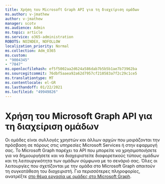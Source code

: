 ```yaml
---
title: Χρήση του Microsoft Graph API για τη διαχείριση ομάδων
ms.author: v-jmathew
author: v-jmathew
manager: scotv
ms.audience: Admin
ms.topic: article
ms.service: o365-administration
ROBOTS: NOINDEX, NOFOLLOW
localization_priority: Normal
ms.collection: Adm_O365
ms.custom:
- "9004345"
- "7847"
ms.openlocfilehash: ef5f5002aa2d624a586dab7b5b5b1ae7b73962ba
ms.sourcegitcommit: 76dbf5aaea92a62d7957cf210583a7f2c29c1ce5
ms.translationtype: MT
ms.contentlocale: el-GR
ms.lasthandoff: 01/22/2021
ms.locfileid: "49949826"
---
```

# <a name="use-microsoft-graph-api-to-manage-groups"></a>Χρήση του Microsoft Graph API για τη διαχείριση ομάδων

Οι ομάδες είναι συλλογές χρηστών και άλλων αρχών που μοιράζονται την πρόσβαση σε πόρους στις υπηρεσίες Microsoft Services ή στην εφαρμογή σας. Το Microsoft Graph παρέχει τα API που μπορείτε να χρησιμοποιήσετε για να δημιουργήσετε και να διαχειριστείτε διαφορετικούς τύπους ομάδων και τη λειτουργικότητα των ομάδων σύμφωνα με το σενάριό σας. Όλες οι λειτουργίες που σχετίζονται με την ομάδα στο Microsoft Graph απαιτούν τη συγκατάθεση του διαχειριστή. Για περισσότερες πληροφορίες, ανατρέξτε [στο θέμα εργασία με ομάδες στο Microsoft Graph](https://docs.microsoft.com/graph/api/resources/groups-overview).
